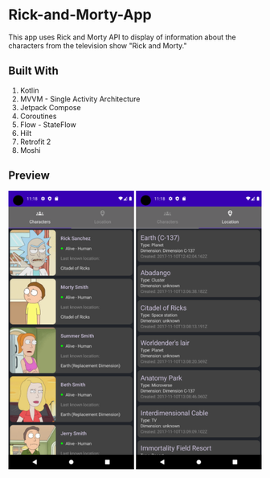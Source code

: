 # Rick-and-Morty-App
This app uses Rick and Morty API to display of information about the characters from the television show "Rick and Morty."

## Built With
1. Kotlin
2. MVVM - Single Activity Architecture
3. Jetpack Compose
4. Coroutines
5. Flow - StateFlow
6. Hilt
7. Retrofit 2
8. Moshi

## Preview
<img src="list_of_characters.png" width="250" /> <img src="location.png" width="250" />

